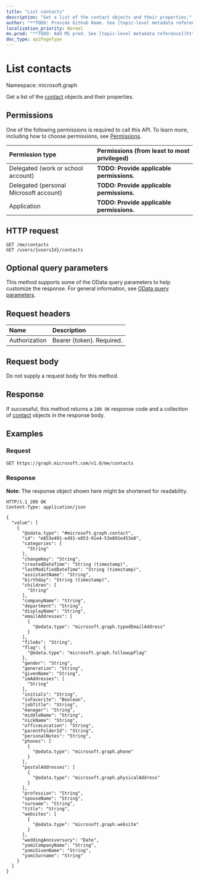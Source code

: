 ```yaml
---
title: "List contacts"
description: "Get a list of the contact objects and their properties."
author: "**TODO: Provide Github Name. See [topic-level metadata reference](https://msgo.azurewebsites.net/add/document/guidelines/metadata.html#topic-level-metadata)**"
localization_priority: Normal
ms.prod: "**TODO: Add MS prod. See [topic-level metadata reference](https://msgo.azurewebsites.net/add/document/guidelines/metadata.html#topic-level-metadata)**"
doc_type: apiPageType
---
```


# List contacts
Namespace: microsoft.graph



Get a list of the [contact](../resources/contact.md) objects and their properties.

## Permissions
One of the following permissions is required to call this API. To learn more, including how to choose permissions, see [Permissions](/graph/permissions-reference).

|Permission type|Permissions (from least to most privileged)|
|:---|:---|
|Delegated (work or school account)|**TODO: Provide applicable permissions.**|
|Delegated (personal Microsoft account)|**TODO: Provide applicable permissions.**|
|Application|**TODO: Provide applicable permissions.**|

## HTTP request

<!-- {
  "blockType": "ignored"
}
-->
``` http
GET /me/contacts
GET /users/{usersId}/contacts
```

## Optional query parameters
This method supports some of the OData query parameters to help customize the response. For general information, see [OData query parameters](/graph/query-parameters).

## Request headers
|Name|Description|
|:---|:---|
|Authorization|Bearer {token}. Required.|

## Request body
Do not supply a request body for this method.

## Response

If successful, this method returns a `200 OK` response code and a collection of [contact](../resources/contact.md) objects in the response body.

## Examples

### Request
<!-- {
  "blockType": "request",
  "name": "list_contact"
}
-->
``` http
GET https://graph.microsoft.com/v1.0/me/contacts
```


### Response
**Note:** The response object shown here might be shortened for readability.
<!-- {
  "blockType": "response",
  "truncated": true,
  "@odata.type": "Collection(microsoft.graph.contact)"
}
-->
``` http
HTTP/1.1 200 OK
Content-Type: application/json

{
  "value": [
    {
      "@odata.type": "#microsoft.graph.contact",
      "id": "e853e491-e491-e853-91e4-53e891e453e8",
      "categories": [
        "String"
      ],
      "changeKey": "String",
      "createdDateTime": "String (timestamp)",
      "lastModifiedDateTime": "String (timestamp)",
      "assistantName": "String",
      "birthday": "String (timestamp)",
      "children": [
        "String"
      ],
      "companyName": "String",
      "department": "String",
      "displayName": "String",
      "emailAddresses": [
        {
          "@odata.type": "microsoft.graph.typedEmailAddress"
        }
      ],
      "fileAs": "String",
      "flag": {
        "@odata.type": "microsoft.graph.followupFlag"
      },
      "gender": "String",
      "generation": "String",
      "givenName": "String",
      "imAddresses": [
        "String"
      ],
      "initials": "String",
      "isFavorite": "Boolean",
      "jobTitle": "String",
      "manager": "String",
      "middleName": "String",
      "nickName": "String",
      "officeLocation": "String",
      "parentFolderId": "String",
      "personalNotes": "String",
      "phones": [
        {
          "@odata.type": "microsoft.graph.phone"
        }
      ],
      "postalAddresses": [
        {
          "@odata.type": "microsoft.graph.physicalAddress"
        }
      ],
      "profession": "String",
      "spouseName": "String",
      "surname": "String",
      "title": "String",
      "websites": [
        {
          "@odata.type": "microsoft.graph.website"
        }
      ],
      "weddingAnniversary": "Date",
      "yomiCompanyName": "String",
      "yomiGivenName": "String",
      "yomiSurname": "String"
    }
  ]
}
```

